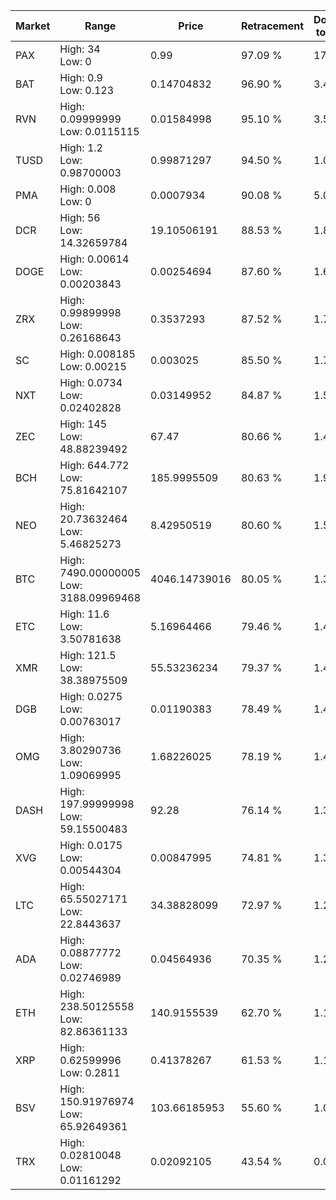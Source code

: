 | Market | Range | Price| Retracement | Doubles to 50% |
| --- | --- | --- | --- | --- |
| PAX | High: 34<br />Low: 0 | 0.99 | 97.09 % | 17.17 |
| BAT | High: 0.9<br />Low: 0.123 | 0.14704832 | 96.90 % | 3.48 |
| RVN | High: 0.09999999<br />Low: 0.0115115 | 0.01584998 | 95.10 % | 3.52 |
| TUSD | High: 1.2<br />Low: 0.98700003 | 0.99871297 | 94.50 % | 1.09 |
| PMA | High: 0.008<br />Low: 0 | 0.0007934 | 90.08 % | 5.04 |
| DCR | High: 56<br />Low: 14.32659784 | 19.10506191 | 88.53 % | 1.84 |
| DOGE | High: 0.00614<br />Low: 0.00203843 | 0.00254694 | 87.60 % | 1.61 |
| ZRX | High: 0.99899998<br />Low: 0.26168643 | 0.3537293 | 87.52 % | 1.78 |
| SC | High: 0.008185<br />Low: 0.00215 | 0.003025 | 85.50 % | 1.71 |
| NXT | High: 0.0734<br />Low: 0.02402828 | 0.03149952 | 84.87 % | 1.55 |
| ZEC | High: 145<br />Low: 48.88239492 | 67.47 | 80.66 % | 1.44 |
| BCH | High: 644.772<br />Low: 75.81642107 | 185.9995509 | 80.63 % | 1.94 |
| NEO | High: 20.73632464<br />Low: 5.46825273 | 8.42950519 | 80.60 % | 1.55 |
| BTC | High: 7490.00000005<br />Low: 3188.09969468 | 4046.14739016 | 80.05 % | 1.32 |
| ETC | High: 11.6<br />Low: 3.50781638 | 5.16964466 | 79.46 % | 1.46 |
| XMR | High: 121.5<br />Low: 38.38975509 | 55.53236234 | 79.37 % | 1.44 |
| DGB | High: 0.0275<br />Low: 0.00763017 | 0.01190383 | 78.49 % | 1.48 |
| OMG | High: 3.80290736<br />Low: 1.09069995 | 1.68226025 | 78.19 % | 1.45 |
| DASH | High: 197.99999998<br />Low: 59.15500483 | 92.28 | 76.14 % | 1.39 |
| XVG | High: 0.0175<br />Low: 0.00544304 | 0.00847995 | 74.81 % | 1.35 |
| LTC | High: 65.55027171<br />Low: 22.8443637 | 34.38828099 | 72.97 % | 1.29 |
| ADA | High: 0.08877772<br />Low: 0.02746989 | 0.04564936 | 70.35 % | 1.27 |
| ETH | High: 238.50125558<br />Low: 82.86361133 | 140.9155539 | 62.70 % | 1.14 |
| XRP | High: 0.62599996<br />Low: 0.2811 | 0.41378267 | 61.53 % | 1.10 |
| BSV | High: 150.91976974<br />Low: 65.92649361 | 103.66185953 | 55.60 % | 1.05 |
| TRX | High: 0.02810048<br />Low: 0.01161292 | 0.02092105 | 43.54 % | 0.00 |
